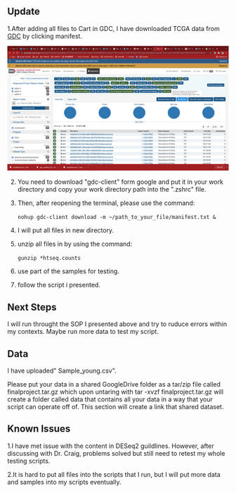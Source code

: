 ## Update

1.After adding all files to Cart in GDC, I have downloaded TCGA data from [GDC](https://portal.gdc.cancer.gov/) by clicking manifest.

 ![](Images/Manifest.png?raw=true)

2. You need to download "gdc-client" form google and put it in your work directory and copy your work directory path into the ".zshrc" file.

3. Then, after reopening the terminal, please use the command:

   ```nohup gdc-client download -m ~/path_to_your_file/manifest.txt &```

4. I will put all files in new directory.

5. unzip all files in by using the command:

   ```gunzip *htseq.counts```

6. use part of the samples for testing.

7. follow the script i presented.
 
 ## Next Steps

I will run throught the SOP I presented above and try to ruduce errors within my contexts. Maybe run more data to test my script.
 
##  Data
 
I have uploaded" Sample_young.csv".

 Please put your data in a shared GoogleDrive folder as a tar/zip file called finalproject.tar.gz which upon untaring with tar -xvzf finalproject.tar.gz will create a folder called data that contains all your data in a way that your script can operate off of.  This section will create a link that shared dataset.
 
##  Known Issues

1.I have met issue with the content in DESeq2 guildlines. However, after discussing with Dr. Craig, problems solved but still need to retest my whole testing scripts.

2.It is hard to put all files into the scripts that I run, but I will put more data and samples into my scripts eventually.
